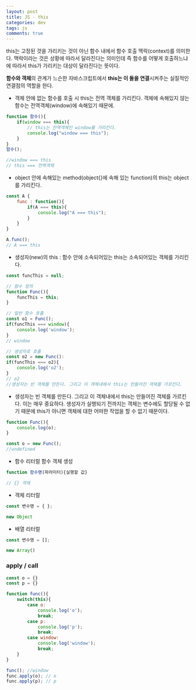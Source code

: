 ```yaml
---  
layout: post
title: JS - this
categories: dev
tags: js
comments: true
---
```

this는 고정된 것을 가리키는 것이 아닌 함수 내에서 함수 호출 맥락(context)를 의미한다. 맥락이라는 것은 상황에 따라서 달라진다는 의미인데 즉 함수를 어떻게 호출하느냐에 따라서 this가 가리키는 대상이 달라진다는 뜻이다. 

**함수와 객체**의 관계가 느슨한 자바스크립트에서 **this는 이 둘을 연결**시켜주는 실질적인 연결점의 역할을 한다.

- 객체 안에 없는 함수를 호출 시 this는 전역 객체를 가리킨다. 객체에 속해있지 않는 함수는 전역객체(window)에 속해있기 때문에. 

```javascript
function 함수(){
    if(window === this){
        // this는 전역객체인 window를 가리킨다.
        console.log("window === this");
    }
}
함수(); 

//window === this
// this === 전역객체
```

- object 안에 속해있는 method(object{}에 속해 있는 function)의 this는 object를 가리킨다.

```javascript
const A {
    func : function(){
        if(A === this){
            console.log("A === this");
        }
    }
}

A.func();
// A === this
```

- 생성자(new)의 this : 함수 안에 소속되어있는 this는 소속되어있는 객체를 가리킨다. 

```javascript
const funcThis = null;

// 함수 정의
function Func(){
    funcThis = this;
}

// 일반 함수 호출
const o1 = Func();
if(funcThis === window){
    console.log('window');
}
// window

// 생성자로 호출
const o2 = new Func():
if(funcThis === o2){
    console.log('o2');
}
// o2
//생성자는 빈 객체를 만든다. 그리고 이 객체내에서 this는 만들어진 객체를 가르킨다.
```

- 생성자는 빈 객체를 만든다. 그리고 이 객체내에서 this는 만들어진 객체를 가르킨다. 이는 매우 중요하다. 생성자가 실행되기 전까지는 객체는 변수에도 할당될 수 없기 때문에 this가 아니면 객체에 대한 어떠한 작업을 할 수 없기 때문이다. 

```javascript
function Func(){
    console.log(o);
}

const o = new Func();
//undefined
```

- 함수 리터럴
함수 객체 생성

```javascript
function 함수명(파라미터){실행할 값}

// {} 객체
```

- 객체 리터럴

```javascript
const 변수명 = { };

new Object
```

- 배열 리터럴

```javascript
const 변수명 = [];

new Array()
```

### apply / call

```javascript
const o = {}
const p = {}

function func(){
    switch(this){
        case o:
            console.log('o');
            break;
        case p:
            console.log('p');
            break;
        case window:
            console.log('window');
            break;
    }
}

func(); //window
func.apply(o); // o
func.apply(p); // p
```